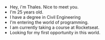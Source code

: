 - Hey, i'm Thales. Nice to meet you.
- I'm 25 years old. 
- I have a degree in Civil Engineering
- I'm entering the world of programming.
- I am currently taking a course at Rocketseat. 
- Looking for my first opportunity in this world.
